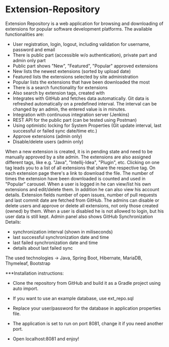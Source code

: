 # Extension-Repository
Extension Repository is a web application for browsing and downloading of extensions for popular software development platforms.
The available functionalities are:
- User registration, login, logout, including validation for username, password and email
- There is public part (accessible w/o authentication), private part and admin only part
- Public part shows "New", "Featured", "Popular" approved extensions
- New lists the newest extensions (sorted by upload date)
- Featured lists the extensions selected by site administration
- Popular lists the extensions that have been downloaded the most
- There is a search functionality for extensions
- Also search by extension tags, created with 
- Integrates with GitHub and fetches data automatically. Git data is refreshed automatically on a predefined interval.
  The interval can be changed by an admin, the entered value is in minutes.
- Integration with continuous integration server (Jenkins)
- REST API for the public part (can be tested using Postman)
- Using optimistic locking for System Properties (Git update interval, last successful or failed sync date/time etc.)
- Approve extensions (admin only)
- Disable/delete users (admin only)

When a new extension is created, it is in pending state and need to be manually approved by a site admin.
The extensions are also assigned different tags, like e.g. "Java", "Intellij-Idea", "Plugin", etc.
Clicking on one tag leads you to a list of all extensions that share the respective tag.
On each extension page there's a link to download the file. The number of times the extension have been downloaded is counted and used
in "Popular" carousel.
When a user is logged in he can view/list his own extensions and edit/delete them.
In addition he can also view his account details.
Extension fields number of open issues, number of pull requests and last commit date are fetched from GitHub. 
The admins can disable or delete users and approve or delete all extensions, not only those created (owned) by them.
When a user is disabled he is not allowed to login, but his user data is still kept.
Admin panel also shows GitHub Synchronization Details:
- synchronization interval (shown in miliseconds)
- last successful synchronization date and time
- last failed synchronization date and time
- details about last failed sync

The used technologies -> Java, Spring Boot, Hibernate, MariaDB, Thymeleaf, Bootstrap

***Installation instructions:

- Clone the repository from GitHub and build it as a Gradle project using auto import.

- If you want to use an example database, use ext_repo.sql

- Replace your user/password for the database in application properties file.

- The application is set to run on port 8081, change it if you need another port.

- Open localhost:8081 and enjoy!
